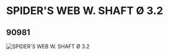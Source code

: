 # SPIDER'S WEB W. SHAFT Ø 3.2
## 90981
![SPIDER'S WEB W. SHAFT Ø 3.2](https://lc-www-live-s.legocdn.com/media/bricks/5/2/4630761.jpg)
